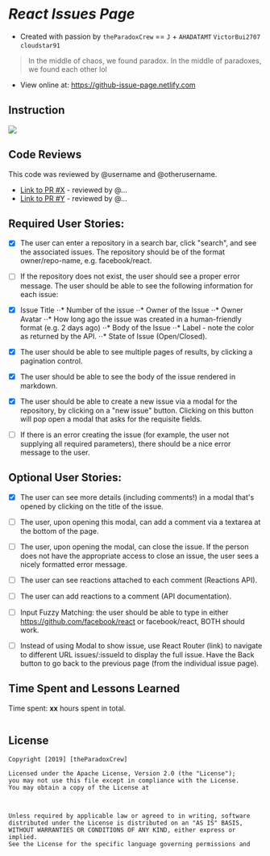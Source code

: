 #  *React Issues Page*

- Created with passion by `theParadoxCrew` == `J` + `AHADATAMT` `VictorBui2707` `cloudstar91`
> In the middle of chaos, we found paradox. In the middle of paradoxes, we found each other lol

- View online at: https://github-issue-page.netlify.com 



## Instruction
![](images/instr.gif)



## Code Reviews

This code was reviewed by @username and @otherusername. 

* [Link to PR #X](#) - reviewed by @...
* [Link to PR #Y](#) - reviewed by @...   


## Required User Stories:

- [x] The user can enter a repository in a search bar, click "search", and see the associated issues. The repository should be of the format owner/repo-name, e.g. facebook/react.
- [ ] If the repository does not exist, the user should see a proper error message.
The user should be able to see the following information for each issue:

- [x] Issue Title
⋅⋅* Number of the issue
⋅⋅* Owner of the Issue
⋅⋅* Owner Avatar
⋅⋅* How long ago the issue was created in a human-friendly format (e.g. 2 days ago)
⋅⋅* Body of the Issue
⋅⋅* Label - note the color as returned by the API.
⋅⋅* State of Issue (Open/Closed).
- [x] The user should be able to see multiple pages of results, by clicking a pagination control.



- [x] The user should be able to see the body of the issue rendered in markdown.
- [x] The user should be able to create a new issue via a modal for the repository, by clicking on a "new issue" button. Clicking on this button will pop open a modal that asks for the requisite fields.
- [ ] If there is an error creating the issue (for example, the user not supplying all required parameters), there should be a nice error message to the user.


## Optional User Stories:
- [x]  The user can see more details (including comments!) in a modal that's opened by clicking on the title of the issue. 
- [ ] The user, upon opening this modal, can add a comment via a textarea at the bottom of the page.
- [ ] The user, upon opening the modal, can close the issue. If the person does not have the appropriate access to close an issue, the user sees a nicely formatted error message.
- [ ] The user can see reactions attached to each comment (Reactions API).
- [ ] The user can add reactions to a comment (API documentation).

- [ ] Input Fuzzy Matching: the user should be able to type in either https://github.com/facebook/react or facebook/react, BOTH should work.

- [ ] Instead of using Modal to show issue, use React Router (link) to navigate to different URL issues/:issueId to display the full issue. Have the Back button to go back to the previous page (from the individual issue page).





## Time Spent and Lessons Learned

Time spent: **xx** hours spent in total.

```

```

## License

    Copyright [2019] [theParadoxCrew]

    Licensed under the Apache License, Version 2.0 (the "License");
    you may not use this file except in compliance with the License.
    You may obtain a copy of the License at

    

    Unless required by applicable law or agreed to in writing, software
    distributed under the License is distributed on an "AS IS" BASIS,
    WITHOUT WARRANTIES OR CONDITIONS OF ANY KIND, either express or implied.
    See the License for the specific language governing permissions and

